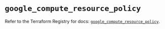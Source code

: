 # `google_compute_resource_policy`

Refer to the Terraform Registry for docs: [`google_compute_resource_policy`](https://registry.terraform.io/providers/hashicorp/google/6.43.0/docs/resources/compute_resource_policy).
